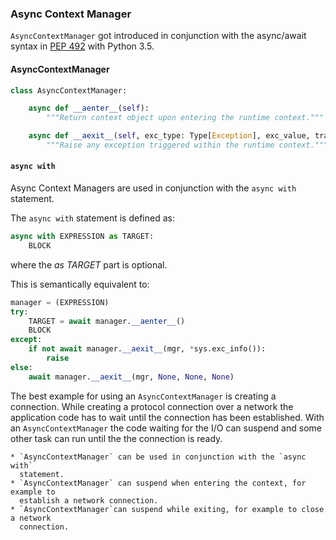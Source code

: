 ### Async Context Manager

`AsyncContextManager` got introduced in conjunction with the async/await syntax
in [PEP 492](https://peps.python.org/pep-0492/) with Python 3.5.

#### AsyncContextManager

```python
class AsyncContextManager:

    async def __aenter__(self):
        """Return context object upon entering the runtime context."""

    async def __aexit__(self, exc_type: Type[Exception], exc_value, traceback):
        """Raise any exception triggered within the runtime context."""
```

#### `async with`

Async Context Managers are used in conjunction with the `async with` statement.

The `async with` statement is defined as:

```python
async with EXPRESSION as TARGET:
    BLOCK
```

where the *as TARGET* part is optional.

This is semantically equivalent to:

```python
manager = (EXPRESSION)
try:
    TARGET = await manager.__aenter__()
    BLOCK
except:
    if not await manager.__aexit__(mgr, *sys.exc_info()):
        raise
else:
    await manager.__aexit__(mgr, None, None, None)
```

The best example for using an `AsyncContextManager` is creating a connection.
While creating a protocol connection over a network the application code has to
wait until the connection has been established. With an `AsyncContextManager`
the code waiting for the I/O can suspend and some other task can run until the
the connection is ready.

```{admonition} Summary
* `AsyncContextManager` can be used in conjunction with the `async with`
  statement.
* `AsyncContextManager` can suspend when entering the context, for example to
  establish a network connection.
* `AsyncContextManager`can suspend while exiting, for example to close a network
  connection.
```
